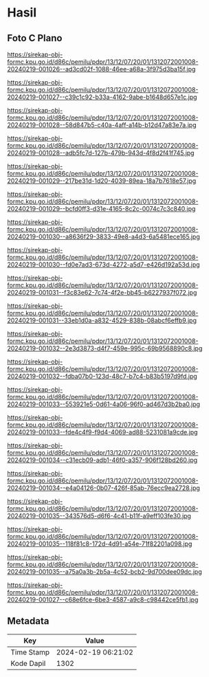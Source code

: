 # Hasil

## Foto C Plano

https://sirekap-obj-formc.kpu.go.id/d86c/pemilu/pdpr/13/12/07/20/01/1312072001008-20240219-001026--ad3cd02f-1088-46ee-a68a-3f975d3ba15f.jpg

https://sirekap-obj-formc.kpu.go.id/d86c/pemilu/pdpr/13/12/07/20/01/1312072001008-20240219-001027--c39c1c92-b33a-4162-9abe-b1648d657e1c.jpg

https://sirekap-obj-formc.kpu.go.id/d86c/pemilu/pdpr/13/12/07/20/01/1312072001008-20240219-001028--58d847b5-c40a-4aff-a14b-b12d47a83e7a.jpg

https://sirekap-obj-formc.kpu.go.id/d86c/pemilu/pdpr/13/12/07/20/01/1312072001008-20240219-001028--adb5fc7d-127b-479b-943d-4f8d2f41f745.jpg

https://sirekap-obj-formc.kpu.go.id/d86c/pemilu/pdpr/13/12/07/20/01/1312072001008-20240219-001029--217be31d-1d20-4039-89ea-18a7b7618e57.jpg

https://sirekap-obj-formc.kpu.go.id/d86c/pemilu/pdpr/13/12/07/20/01/1312072001008-20240219-001029--bcfd0ff3-d31e-4165-8c2c-0074c7c3c840.jpg

https://sirekap-obj-formc.kpu.go.id/d86c/pemilu/pdpr/13/12/07/20/01/1312072001008-20240219-001030--a8636f29-3833-49e8-a4d3-6a5481ece165.jpg

https://sirekap-obj-formc.kpu.go.id/d86c/pemilu/pdpr/13/12/07/20/01/1312072001008-20240219-001030--fd0e7ad3-673d-4272-a5d7-e426d192a53d.jpg

https://sirekap-obj-formc.kpu.go.id/d86c/pemilu/pdpr/13/12/07/20/01/1312072001008-20240219-001031--f3c83e62-7c74-4f2e-bb45-b6227937f072.jpg

https://sirekap-obj-formc.kpu.go.id/d86c/pemilu/pdpr/13/12/07/20/01/1312072001008-20240219-001031--33eb1d0a-a832-4529-838b-08abcf6effb9.jpg

https://sirekap-obj-formc.kpu.go.id/d86c/pemilu/pdpr/13/12/07/20/01/1312072001008-20240219-001032--2e3d3873-d4f7-459e-995c-69b9568890c8.jpg

https://sirekap-obj-formc.kpu.go.id/d86c/pemilu/pdpr/13/12/07/20/01/1312072001008-20240219-001032--fdba07b0-123d-48c7-b7c4-b83b5197d9fd.jpg

https://sirekap-obj-formc.kpu.go.id/d86c/pemilu/pdpr/13/12/07/20/01/1312072001008-20240219-001033--553921e5-0d61-4a06-96f0-ad467d3b2ba0.jpg

https://sirekap-obj-formc.kpu.go.id/d86c/pemilu/pdpr/13/12/07/20/01/1312072001008-20240219-001033--fde4c4f9-f9d4-4069-ad88-5231081a9cde.jpg

https://sirekap-obj-formc.kpu.go.id/d86c/pemilu/pdpr/13/12/07/20/01/1312072001008-20240219-001034--c31ecb09-adb1-46f0-a357-906f128bd260.jpg

https://sirekap-obj-formc.kpu.go.id/d86c/pemilu/pdpr/13/12/07/20/01/1312072001008-20240219-001034--e4a04126-0b07-426f-85ab-76ecc9ea2728.jpg

https://sirekap-obj-formc.kpu.go.id/d86c/pemilu/pdpr/13/12/07/20/01/1312072001008-20240219-001035--343576d5-d6f6-4c41-b11f-a9eff103fe30.jpg

https://sirekap-obj-formc.kpu.go.id/d86c/pemilu/pdpr/13/12/07/20/01/1312072001008-20240219-001035--118f81c8-172d-4d91-a54e-71f82201a098.jpg

https://sirekap-obj-formc.kpu.go.id/d86c/pemilu/pdpr/13/12/07/20/01/1312072001008-20240219-001035--a75a0a3b-2b5a-4c52-bcb2-9d700dee09dc.jpg

https://sirekap-obj-formc.kpu.go.id/d86c/pemilu/pdpr/13/12/07/20/01/1312072001008-20240219-001027--c68e6fce-6be3-4587-a9c8-c98442ce5fb1.jpg


## Metadata

| Key        | Value               |
| ---------- | ------------------- |
| Time Stamp | 2024-02-19 06:21:02 |
| Kode Dapil | 1302                |



